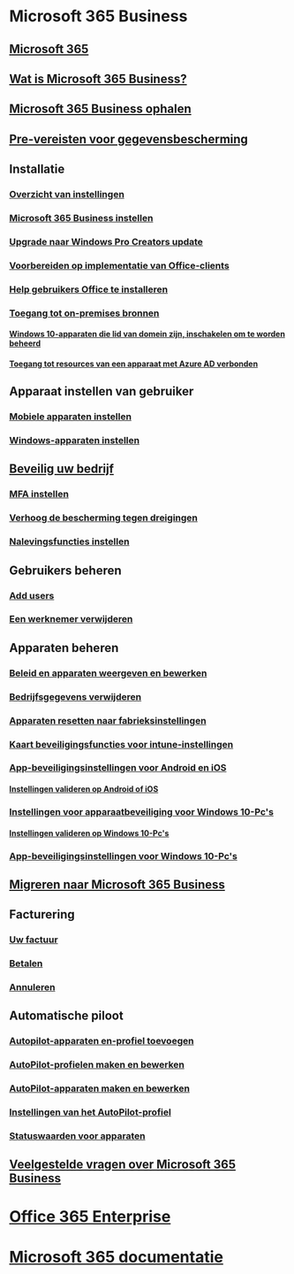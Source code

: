 # Microsoft 365 Business
## [Microsoft 365](index.md)
## [Wat is Microsoft 365 Business?](microsoft-365-business-overview.md)
## [Microsoft 365 Business ophalen](sign-up.md)
## [Pre-vereisten voor gegevensbescherming](pre-requisites-for-data-protection.md)
## Installatie
### [Overzicht van instellingen](set-up-overview.md)
### [Microsoft 365 Business instellen](set-up.md)
### [Upgrade naar Windows Pro Creators update](upgrade-to-windows-pro-creators-update.md)
### [Voorbereiden op implementatie van Office-clients](prepare-for-office-client-deployment.md)
### [Help gebruikers Office te installeren](help-users-install-office.md)
### [Toegang tot on-premises bronnen]()
#### [Windows 10-apparaten die lid van domein zijn, inschakelen om te worden beheerd](manage-windows-devices.md)
#### [Toegang tot resources van een apparaat met Azure AD verbonden](access-resources.md)
## Apparaat instellen van gebruiker
### [Mobiele apparaten instellen](set-up-mobile-devices.md)
### [Windows-apparaten instellen](set-up-windows-devices.md)
## [Beveilig uw bedrijf](security-features.md)
### [MFA instellen](set-up-mfa.md)
### [Verhoog de bescherming tegen dreigingen](increase-threat-protection.md)
### [Nalevingsfuncties instellen](set-up-compliance.md)
## Gebruikers beheren
### [Add users](add-users-m365b.md)
### [Een werknemer verwijderen](/Office365/Admin/add-users/remove-former-employee?toc=/microsoft-365/business/toc.json&bc=/microsoft-365/business/breadcrumb/toc.json)
## Apparaten beheren
### [Beleid en apparaten weergeven en bewerken](view-policies-and-devices.md)
### [Bedrijfsgegevens verwijderen](remove-company-data.md)
### [Apparaten resetten naar fabrieksinstellingen](reset-devices-to-factory-settings.md)
### [Kaart beveiligingsfuncties voor intune-instellingen](map-protection-features-to-intune-settings.md)
### [App-beveiligingsinstellingen voor Android en iOS](app-protection-settings-for-android-and-ios.md)
#### [Instellingen valideren op Android of iOS](validate-settings-on-android-or-ios.md)
### [Instellingen voor apparaatbeveiliging voor Windows 10-Pc's](protection-settings-for-windows-10-pcs.md)
#### [Instellingen valideren op Windows 10-Pc's](validate-settings-on-windows-10-pcs.md)
### [App-beveiligingsinstellingen voor Windows 10-Pc's](protection-settings-for-windows-10-devices.md)
## [Migreren naar Microsoft 365 Business](migrate-to-microsoft-365-business.md)
## Facturering
### [Uw factuur](/Office365/Admin/subscriptions-and-billing/view-your-bill-or-invoice?toc=/microsoft-365/business/toc.json&bc=/microsoft-365/business/breadcrumb/toc.json)
### [Betalen](/Office365/Admin/subscriptions-and-billing/pay-for-your-subscription?toc=/microsoft-365/business/toc.json&bc=/microsoft-365/business/breadcrumb/toc.json)
### [Annuleren](/Office365/Admin/subscriptions-and-billing/cancel-your-subscription?toc=/microsoft-365/business/toc.json&bc=/microsoft-365/business/breadcrumb/toc.json)
## Automatische piloot
### [Autopilot-apparaten en-profiel toevoegen](add-autopilot-devices-and-profile.md)
### [AutoPilot-profielen maken en bewerken](create-and-edit-autopilot-profiles.md)
### [AutoPilot-apparaten maken en bewerken](create-and-edit-autopilot-devices.md)
### [Instellingen van het AutoPilot-profiel](autopilot-profile-settings.md)
### [Statuswaarden voor apparaten](device-states.md)
## [Veelgestelde vragen over Microsoft 365 Business](support/microsoft-365-business-faqs.md)
# [Office 365 Enterprise](https://docs.microsoft.com/office365/enterprise)
# [Microsoft 365 documentatie](https://docs.microsoft.com/microsoft-365)